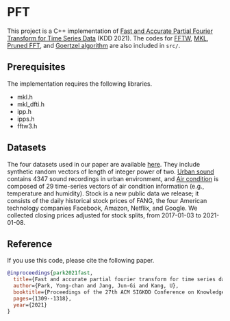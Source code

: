 # PFT

This project is a C++ implementation of [Fast and Accurate Partial Fourier Transform for Time Series Data](https://dl.acm.org/doi/10.1145/3447548.3467293) (KDD 2021).
The codes for [FFTW](http://www.fftw.org/index.html), 
[MKL](https://software.intel.com/mkl), 
[Pruned FFT](http://www.fftw.org/pruned.html), and
[Goertzel algorithm](https://github.com/pramasoul/jrand/blob/master/goertzel.c) are also included in `src/`.

## Prerequisites

The implementation requires the following libraries.

- mkl.h
- mkl_dfti.h
- ipp.h
- ipps.h
- fftw3.h

## Datasets

The four datasets used in our paper are available [here](https://drive.google.com/file/d/1ArejxayJdkCTitxhY42iVCCTNpDIc2yd/view?usp=sharing).
They include synthetic random vectors of length of integer power of two.
[Urban sound](https://urbansounddataset.weebly.com/urbansound8k.html) contains 4347 sound recordings in urban environment,
and [Air condition](https://archive.ics.uci.edu/ml/datasets/Appliances+energy+prediction) is composed of 29 time-series vectors of air condition information (e.g., temperature and humidity).
Stock is a new public data we release; it consists of the daily historical stock prices of FANG, 
the four American technology companies Facebook, Amazon, Netflix, and Google.
We collected closing prices adjusted for stock splits, from 2017-01-03 to 2021-01-08.

## Reference

If you use this code, please cite the following paper.
```bibtex
@inproceedings{park2021fast,
  title={Fast and accurate partial fourier transform for time series data},
  author={Park, Yong-chan and Jang, Jun-Gi and Kang, U},
  booktitle={Proceedings of the 27th ACM SIGKDD Conference on Knowledge Discovery \& Data Mining},
  pages={1309--1318},
  year={2021}
}
